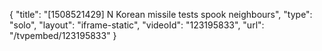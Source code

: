 {
    "title": "[1508521429] N Korean missile tests spook neighbours",
    "type": "solo",
    "layout": "iframe-static",
    "videoId": "123195833",
    "url": "\/tvpembed\/123195833"
}